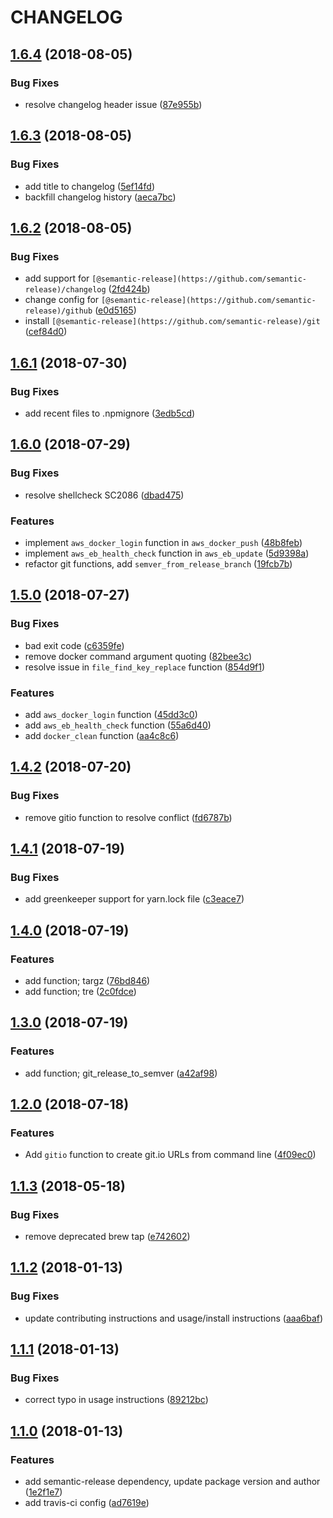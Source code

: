 # CHANGELOG

## [1.6.4](https://github.com/tandfgroup/tandf-shell/compare/v1.6.3...v1.6.4) (2018-08-05)


### Bug Fixes

* resolve changelog header issue ([87e955b](https://github.com/tandfgroup/tandf-shell/commit/87e955b))

## [1.6.3](https://github.com/tandfgroup/tandf-shell/compare/v1.6.2...v1.6.3) (2018-08-05)


### Bug Fixes

* add title to changelog ([5ef14fd](https://github.com/tandfgroup/tandf-shell/commit/5ef14fd))
* backfill changelog history ([aeca7bc](https://github.com/tandfgroup/tandf-shell/commit/aeca7bc))


## [1.6.2](https://github.com/tandfgroup/tandf-shell/compare/v1.6.1...v1.6.2) (2018-08-05)


### Bug Fixes

* add support for `[@semantic-release](https://github.com/semantic-release)/changelog` ([2fd424b](https://github.com/tandfgroup/tandf-shell/commit/2fd424b))
* change config for `[@semantic-release](https://github.com/semantic-release)/github` ([e0d5165](https://github.com/tandfgroup/tandf-shell/commit/e0d5165))
* install `[@semantic-release](https://github.com/semantic-release)/git` ([cef84d0](https://github.com/tandfgroup/tandf-shell/commit/cef84d0))


## [1.6.1](https://github.com/tandfgroup/tandf-shell/compare/v1.6.0...v1.6.1) (2018-07-30)


### Bug Fixes

* add recent files to .npmignore ([3edb5cd](https://github.com/tandfgroup/tandf-shell/commit/3edb5cd))


## [1.6.0](https://github.com/tandfgroup/tandf-shell/compare/v1.5.0...v1.6.0) (2018-07-29)


### Bug Fixes

* resolve shellcheck SC2086 ([dbad475](https://github.com/tandfgroup/tandf-shell/commit/dbad475))


### Features

* implement `aws_docker_login` function in `aws_docker_push` ([48b8feb](https://github.com/tandfgroup/tandf-shell/commit/48b8feb))
* implement `aws_eb_health_check` function in `aws_eb_update` ([5d9398a](https://github.com/tandfgroup/tandf-shell/commit/5d9398a))
* refactor git functions, add `semver_from_release_branch` ([19fcb7b](https://github.com/tandfgroup/tandf-shell/commit/19fcb7b))


## [1.5.0](https://github.com/tandfgroup/tandf-shell/compare/v1.4.2...v1.5.0) (2018-07-27)


### Bug Fixes

* bad exit code ([c6359fe](https://github.com/tandfgroup/tandf-shell/commit/c6359fe))
* remove docker command argument quoting ([82bee3c](https://github.com/tandfgroup/tandf-shell/commit/82bee3c))
* resolve issue in `file_find_key_replace` function ([854d9f1](https://github.com/tandfgroup/tandf-shell/commit/854d9f1))


### Features

* add `aws_docker_login` function ([45dd3c0](https://github.com/tandfgroup/tandf-shell/commit/45dd3c0))
* add `aws_eb_health_check` function ([55a6d40](https://github.com/tandfgroup/tandf-shell/commit/55a6d40))
* add `docker_clean` function ([aa4c8c6](https://github.com/tandfgroup/tandf-shell/commit/aa4c8c6))


## [1.4.2](https://github.com/tandfgroup/tandf-shell/compare/v1.4.1...v1.4.2) (2018-07-20)


### Bug Fixes

* remove gitio function to resolve conflict ([fd6787b](https://github.com/tandfgroup/tandf-shell/commit/fd6787b))


## [1.4.1](https://github.com/tandfgroup/tandf-shell/compare/v1.4.0...v1.4.1) (2018-07-19)


### Bug Fixes

* add greenkeeper support for yarn.lock file ([c3eace7](https://github.com/tandfgroup/tandf-shell/commit/c3eace7))


## [1.4.0](https://github.com/tandfgroup/tandf-shell/compare/v1.3.0...v1.4.0) (2018-07-19)


### Features

* add function; targz ([76bd846](https://github.com/tandfgroup/tandf-shell/commit/76bd846))
* add function; tre ([2c0fdce](https://github.com/tandfgroup/tandf-shell/commit/2c0fdce))


## [1.3.0](https://github.com/tandfgroup/tandf-shell/compare/v1.2.0...v1.3.0) (2018-07-19)


### Features

* add function; git_release_to_semver ([a42af98](https://github.com/tandfgroup/tandf-shell/commit/a42af98))


## [1.2.0](https://github.com/tandfgroup/tandf-shell/compare/v1.1.3...v1.2.0) (2018-07-18)


### Features

* Add `gitio` function to create git.io URLs from command line ([4f09ec0](https://github.com/tandfgroup/tandf-shell/commit/4f09ec0))


## [1.1.3](https://github.com/tandfgroup/tandf-shell/compare/v1.1.2...v1.1.3) (2018-05-18)


### Bug Fixes

* remove deprecated brew tap ([e742602](https://github.com/tandfgroup/tandf-shell/commit/e742602))


## [1.1.2](https://github.com/tandfgroup/tandf-shell/compare/v1.1.1...v1.1.2) (2018-01-13)


### Bug Fixes

* update contributing instructions and usage/install instructions ([aaa6baf](https://github.com/tandfgroup/tandf-shell/commit/aaa6baf))


## [1.1.1](https://github.com/tandfgroup/tandf-shell/compare/v1.1.0...v1.1.1) (2018-01-13)


### Bug Fixes

* correct typo in usage instructions ([89212bc](https://github.com/tandfgroup/tandf-shell/commit/89212bc))


## [1.1.0](https://github.com/tandfgroup/tandf-shell/compare/v1.0.10...v1.1.0) (2018-01-13)


### Features

* add semantic-release dependency, update package version and author ([1e2f1e7](https://github.com/tandfgroup/tandf-shell/commit/1e2f1e7))
* add travis-ci config ([ad7619e](https://github.com/tandfgroup/tandf-shell/commit/ad7619e))
